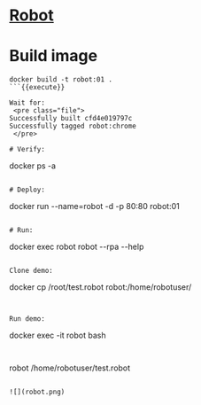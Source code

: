 # [Robot](https://robotframework.org/)



# Build image

```
docker build -t robot:01 .
```{{execute}}

Wait for:
 <pre class="file">
Successfully built cfd4e019797c
Successfully tagged robot:chrome
 </pre>

# Verify:
```
docker ps -a
```{{execute}}

# Deploy:
```
docker run --name=robot -d -p 80:80 robot:01
```{{execute}}

# Run:
```
docker exec robot robot --rpa --help
```{{execute}}

Clone demo:
```
docker cp /root/test.robot robot:/home/robotuser/
```{{execute}}


Run demo:
```
docker exec -it robot bash
```{{execute}}


```
robot /home/robotuser/test.robot
```{{execute}}

![](robot.png)